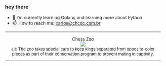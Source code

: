 ### hey there 

- :seedling: I’m currently learning Golang and learning more about Python
- :mailbox: How to reach me: carlos@chcdc.com.br


---


<!-- xkcd -->
<p align="center">Chess Zoo</br><img src=https://imgs.xkcd.com/comics/chess_zoo.png></br><font size =2>alt: The zoo takes special care to keep kings separated from opposite-color pieces as part of their conservation program to prevent mating in captivity.</br></font></p></table></p> 


<!-- xkcd -->
---

